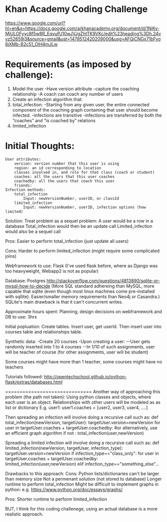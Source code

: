# Khan Academy Coding Challenge
https://www.google.com/url?hl=en&q=https://docs.google.com/a/khanacademy.org/document/d/1NiKv-MjULOFyyc8f5w8R_EqvuPJ10wJVJgZhtTK9VKc/edit%23heading%3Dh.24vvz52659j3&source=gmail&ust=1478512420209000&usg=AFQjCNGx71bFvo6iXMb-B2c51_OlH4mJLw


# Requirements (as imposed by challenge):

1. Model the user 
	-Have version attribute
	-capture the coaching relationship
	-A coach can coach any number of users
2. Create an infection algorithm that:
 1. total_infection:
	-Starting from any given user, the entire connected component of the coaching graph containing that user should become infected.
 	-infections are transitive
 	-infections are transferred by both the “coaches” and “is coached by” relations
 2. limited_infection



 # Initial Thoughts:

	User attributes:
		version: version number that this user is using
		region: an id corresponding to location
		classes involved in, and role for that class (coach or student)
		coaches: all the users that this user coaches
		coachedby: all the users that coach this user
		friends:
	Infection methods:
		total_infection
			Input: newVersionNumber, userID, or classId
		limited_infection
			Input: newVersionNumber, userID, infection options (how limited)

Solution:
Treat problem as a sequel problem:
A user would be a row in a database
Total_infection would then be an update call
Limited_infection would also be a sequel call

Pros:
Easier to perform total_infection (just update all users)

Cons:
Harder to perform limited_infection (might require some complicated joins)

Webframework to use:
Flask (I've used flask before, where as Django was too heavyweight, Webapp2 is not as popular)

Database:
Postgres
http://stackoverflow.com/questions/4813890/sqlite-or-mysql-how-to-decide
(More SQL standard adhereing than MySQL, more capable that sqlite (even though most linux machines come pre-installed with sqllite). Easier/smaller memory requirements than Neo4j or Casandra.)
SQLite's main drawback is that it can't concurrent writes.

Approximate hours spent:
Planning, design decisions on webframework and DB to use: 3hrs



Initial popluation:
Create tables.
Insert user, get userId.
Then insert user into courses table and relationships table.

Synthetic data:
-Create 20 courses
-Upon creating a user: 
--User gets randomly inserted into 1 to 4 courses
--In 1/10 of such assignments, user will be teacher of course (for other assignments, user will be student)

Some courses might have more than 1 teacher, some courses might have no teachers

Tutorials followed:
http://opentechschool.github.io/python-flask/extras/databases.html



==============================
Another way of approaching this problem (the path not taken):
Using python classes and objects, where each user is an object. 
Relationships with other users will be modeled as as list or dictionary
E.g.
user1:
user1.coaches = [user2, user3, user4, ....]

Then spreading an infection will involve doing a recursive call such as:
def total_infection(newVersion, targetUser):
	targetUser.version=newVersion
	for user in targetUser.coaches + targetUser.coachedby: #or alternatively, use an efficient graph algorithm
		if not <something that detects cycle looping>:
			total_infection(user,newVersion)

Spreading a limited infection will involve doing a recursive call such as:
def limited_infection(newVersion, targetUser, infection_type):
	targetUser.version=newVersion
	if infection_type=="class_only":
		for user in targetUser.coaches + targetUser.coachedby:
				limited_infection(user,newVersion)
	elif infection_type=="something_else"...

Drawbacks to this approach:
Cons:
Python lists/dictionaries can't be larger than memory size
Not a permenant solution (not stored to database)
Longer runtime to perform total_infection
Might be difficult to implement graphs in python: e.g. https://www.python.org/doc/essays/graphs/

Pros:
Shorter runtime to perform limited_infection


BUT, I think for this coding challenege, using an actual database is a more realistic approach.
